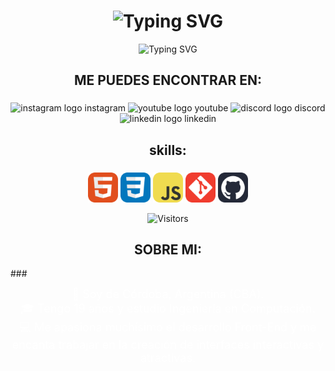<h1 align="center">
  <img src="https://readme-typing-svg.demolab.com?font=Fira+Code&weight=500&size=30&duration=3000&pause=1000&color=FFFFFF&center=true&vCenter=true&width=600&lines=¡Hola%2C+soy+Agust%C3%ADn+Gibaut%21" alt="Typing SVG">
</h1>

<p align="center">
  <img src="https://readme-typing-svg.demolab.com?font=Fira+Code&weight=500&size=25&duration=1500&pause=500&color=02D9F7&center=true&vCenter=true&width=600&lines=¡Gracias+por+visitar+mi+perfil%21" alt="Typing SVG">
</p>

###

<h2 align="center">ME PUEDES ENCONTRAR EN:</h2>

###

<div align="center">
  <img src="https://raw.githubusercontent.com/maurodesouza/profile-readme-generator/master/src/assets/icons/social/instagram/default.svg" width="52" height="40" alt="instagram logo"  />
  instagram
  <img src="https://raw.githubusercontent.com/maurodesouza/profile-readme-generator/master/src/assets/icons/social/youtube/default.svg" width="52" height="40" alt="youtube logo"  />
  youtube
  <img src="https://raw.githubusercontent.com/maurodesouza/profile-readme-generator/master/src/assets/icons/social/discord/default.svg" width="52" height="40" alt="discord logo"  />
  discord
  <img src="https://raw.githubusercontent.com/maurodesouza/profile-readme-generator/master/src/assets/icons/social/linkedin/default.svg" width="52" height="40" alt="linkedin logo"  />
  linkedin
</div>

<h2 align="center">skills:</h2>

###
<p align="center">
  <img src="https://github.com/tandpfun/skill-icons/blob/main/icons/HTML.svg" width="48" height="48" title="HTML"> 
  <img src="https://github.com/tandpfun/skill-icons/blob/main/icons/CSS.svg" width="48" height="48" title="CSS">   
  <img src="https://github.com/tandpfun/skill-icons/blob/main/icons/JavaScript.svg" width="48" height="48" title="JavaScript">
  <img src="https://github.com/tandpfun/skill-icons/blob/main/icons/Git.svg" width="48" height="48" title="Git"> 
  <img src="https://github.com/tandpfun/skill-icons/blob/main/icons/Github-Dark.svg" width="48" height="48" title="Github">  
</p>

<p align="center">
  <img src="https://komarev.com/ghpvc/?username=agustinG-DEV&color=blue&style=flat" alt="Visitors">
</p>

###

<h2 align="center">SOBRE MI:</h2>
###

<p align="center">
  <span style="font-size: 18px; color: #FFFFFF;">📍 Soy de Córdoba, Argentina (CBA). <br> 🎓 Tengo 19 años y estudio Ingeniería en Computación. <br> 💻 Me apasiona muchísimo el desarrollo Front-End y me encanta trabajar en la creación de interfaces interactivas y atractivas.</span>
</p>
